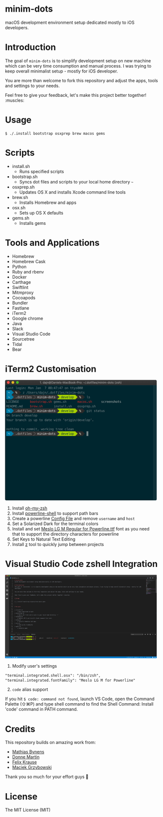 # minim-dots
macOS development environment setup dedicated mostly to iOS developers. 

# Introduction
The goal of `minim-dots` is to simplify development setup on new machine which can be very time consumption and manual process. I was trying to keep overall minimalist setup - mostly for iOS developer. 

You are more than welcome to fork this repository and adjust the apps, tools and settings to your needs. 

Feel free to give your feedback, let's make this project better together! :muscles:

# Usage
```
$ ./.install bootstrap osxprep brew macos gems
```

# Scripts

* install.sh
    * Runs specified scripts
* bootstrap.sh
    * Syncs dot files and scripts to your local home directory `~`
* osxprep.sh
    * Updates OS X and installs Xcode command line tools
* brew.sh
    * Installs Homebrew and apps
* osx.sh
    * Sets up OS X defaults 
* gems.sh
    * Installs gems


# Tools and Applications 
* Homebrew
* Homebrew Cask
* Python
* Ruby and rbenv
* Docker
* Carthage
* Swiftlint
* Mitmproxy
* Cocoapods
* Bundler
* Fastlane
* iTerm2
* Google chrome
* Java
* Slack
* Visual Studio Code
* Sourcetree
* Tidal
* Bear


# iTerm2 Customisation 

<img src="screenshots/iTerm2_customisation.png" width="500">

1. Install [oh-my-zsh](https://github.com/robbyrussell/oh-my-zsh)
2. Install [powerline-shell](https://github.com/b-ryan/powerline-shell) to support path bars
3. Create a powerline [Config File](https://github.com/b-ryan/powerline-shell#config-file) and remove `username` and `host`
4. Set a Solarized Dark for the terminal colors
4. Install and set [Meslo LG M Regular for Powerline.ttf](https://github.com/powerline/fonts/blob/master/Meslo%20Slashed/Meslo%20LG%20M%20Regular%20for%20Powerline.ttf) font as you need that to support the directory characters for powerline
5. Set Keys to Natural Text Editing
6. Install [z](https://github.com/rupa/z) tool to quickly jump between projects


# Visual Studio Code zshell Integration 

<img src="screenshots/vsc_zshell_integration.png" width="500">

1. Modify user's settings

``` User Settings.json
"terminal.integrated.shell.osx": "/bin/zsh",
"terminal.integrated.fontFamily": "Meslo LG M for Powerline"
```

2. `code` alias support

If you hit `$ code: command not found`, launch VS Code, open the Command Palette (⇧⌘P) and type shell command to find the Shell Command: Install 'code' command in PATH command.


# Credits 
This repository builds on amazing work from:
* [Mathias Bynens](https://github.com/mathiasbynens/dotfiles)
* [Donne Martin](https://github.com/donnemartin/dev-setup)
* [Felix Krause](https://github.com/KrauseFx/what-terminal-is-felix-using)
* [Maciek Grzybowski](https://github.com/ncreated/dotfiles)

Thank you so much for your effort guys :pray:


# License
The MIT License (MIT)
